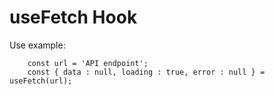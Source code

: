 # useFetch Hook

Use example:

```
    const url = 'API endpoint';
    const { data : null, loading : true, error : null } = useFetch(url);
```

